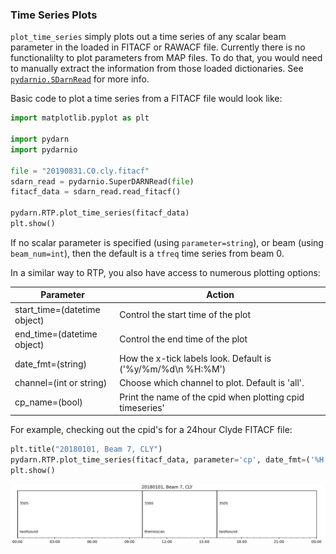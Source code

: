 ### Time Series Plots

`plot_time_series` simply plots out a time series of any scalar beam parameter in the loaded in FITACF or RAWACF file. Currently there is no functionalilty to plot parameters from MAP files. To do that, you would need to manually extract the information from those loaded dictionaries. See [`pydarnio.SDarnRead`](https://pydarnio.readthedocs.io/en/release-1.0/user/SDarnRead/) for more info.

Basic code to plot a time series from a FITACF file would look like:
```python
import matplotlib.pyplot as plt

import pydarn
import pydarnio

file = "20190831.C0.cly.fitacf"
sdarn_read = pydarnio.SuperDARNRead(file)
fitacf_data = sdarn_read.read_fitacf()
 
pydarn.RTP.plot_time_series(fitacf_data)
plt.show()
```    
If no scalar parameter is specified (using `parameter=string`), or beam (using `beam_num=int`), then the default is a `tfreq` time series from beam 0. 

In a similar way to RTP, you also have access to numerous plotting options:


| Parameter                    | Action                                                      |
|------------------------------|-------------------------------------------------------------|
| start_time=(datetime object) | Control the start time of the plot                          |
| end_time=(datetime object)   | Control the end time of the plot                            |
| date_fmt=(string)            | How the x-tick labels look. Default is ('%y/%m/%d\n %H:%M') |
| channel=(int or string)      | Choose which channel to plot. Default is 'all'.             |
| cp_name=(bool)               | Print the name of the cpid when plotting cpid timeseries' |


For example, checking out the cpid's for a 24hour Clyde FITACF file:

```python
plt.title("20180101, Beam 7, CLY")
pydarn.RTP.plot_time_series(fitacf_data, parameter='cp', date_fmt=('%H:%M'), beam_no=7)
plt.show()
```    
![](../imgs/cpid_eg.png)
